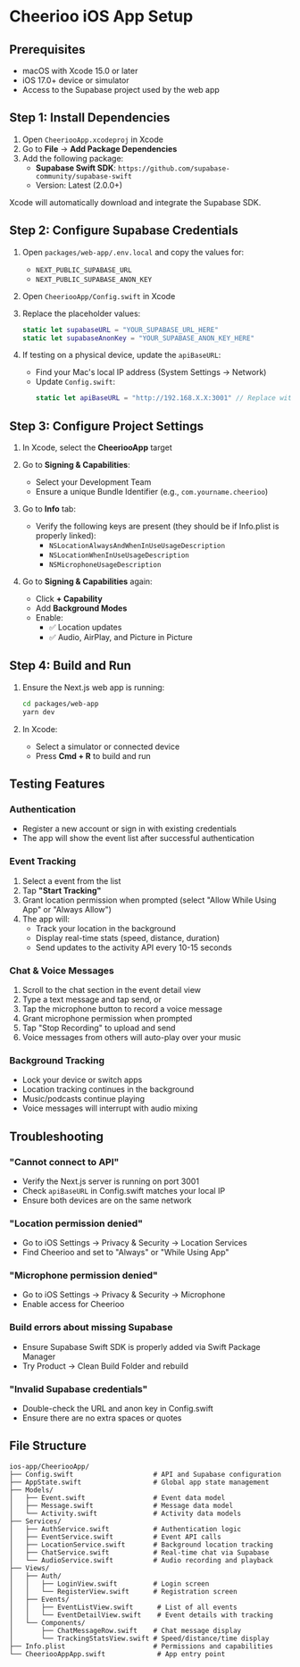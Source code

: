 # Cheerioo iOS App Setup

## Prerequisites

- macOS with Xcode 15.0 or later
- iOS 17.0+ device or simulator
- Access to the Supabase project used by the web app

## Step 1: Install Dependencies

1. Open `CheeriooApp.xcodeproj` in Xcode
2. Go to **File** → **Add Package Dependencies**
3. Add the following package:
   - **Supabase Swift SDK**: `https://github.com/supabase-community/supabase-swift`
   - Version: Latest (2.0.0+)

Xcode will automatically download and integrate the Supabase SDK.

## Step 2: Configure Supabase Credentials

1. Open `packages/web-app/.env.local` and copy the values for:
   - `NEXT_PUBLIC_SUPABASE_URL`
   - `NEXT_PUBLIC_SUPABASE_ANON_KEY`

2. Open `CheeriooApp/Config.swift` in Xcode
3. Replace the placeholder values:

   ```swift
   static let supabaseURL = "YOUR_SUPABASE_URL_HERE"
   static let supabaseAnonKey = "YOUR_SUPABASE_ANON_KEY_HERE"
   ```

4. If testing on a physical device, update the `apiBaseURL`:
   - Find your Mac's local IP address (System Settings → Network)
   - Update `Config.swift`:
     ```swift
     static let apiBaseURL = "http://192.168.X.X:3001" // Replace with your IP
     ```

## Step 3: Configure Project Settings

1. In Xcode, select the **CheeriooApp** target
2. Go to **Signing & Capabilities**:
   - Select your Development Team
   - Ensure a unique Bundle Identifier (e.g., `com.yourname.cheerioo`)
3. Go to **Info** tab:
   - Verify the following keys are present (they should be if Info.plist is properly linked):
     - `NSLocationAlwaysAndWhenInUseUsageDescription`
     - `NSLocationWhenInUseUsageDescription`
     - `NSMicrophoneUsageDescription`

4. Go to **Signing & Capabilities** again:
   - Click **+ Capability**
   - Add **Background Modes**
   - Enable:
     - ✅ Location updates
     - ✅ Audio, AirPlay, and Picture in Picture

## Step 4: Build and Run

1. Ensure the Next.js web app is running:

   ```bash
   cd packages/web-app
   yarn dev
   ```

2. In Xcode:
   - Select a simulator or connected device
   - Press **Cmd + R** to build and run

## Testing Features

### Authentication

- Register a new account or sign in with existing credentials
- The app will show the event list after successful authentication

### Event Tracking

1. Select a event from the list
2. Tap **"Start Tracking"**
3. Grant location permission when prompted (select "Allow While Using App" or "Always Allow")
4. The app will:
   - Track your location in the background
   - Display real-time stats (speed, distance, duration)
   - Send updates to the activity API every 10-15 seconds

### Chat & Voice Messages

1. Scroll to the chat section in the event detail view
2. Type a text message and tap send, or
3. Tap the microphone button to record a voice message
4. Grant microphone permission when prompted
5. Tap "Stop Recording" to upload and send
6. Voice messages from others will auto-play over your music

### Background Tracking

- Lock your device or switch apps
- Location tracking continues in the background
- Music/podcasts continue playing
- Voice messages will interrupt with audio mixing

## Troubleshooting

### "Cannot connect to API"

- Verify the Next.js server is running on port 3001
- Check `apiBaseURL` in Config.swift matches your local IP
- Ensure both devices are on the same network

### "Location permission denied"

- Go to iOS Settings → Privacy & Security → Location Services
- Find Cheerioo and set to "Always" or "While Using App"

### "Microphone permission denied"

- Go to iOS Settings → Privacy & Security → Microphone
- Enable access for Cheerioo

### Build errors about missing Supabase

- Ensure Supabase Swift SDK is properly added via Swift Package Manager
- Try Product → Clean Build Folder and rebuild

### "Invalid Supabase credentials"

- Double-check the URL and anon key in Config.swift
- Ensure there are no extra spaces or quotes

## File Structure

```
ios-app/CheeriooApp/
├── Config.swift                    # API and Supabase configuration
├── AppState.swift                  # Global app state management
├── Models/
│   ├── Event.swift                 # Event data model
│   ├── Message.swift               # Message data model
│   └── Activity.swift              # Activity data models
├── Services/
│   ├── AuthService.swift           # Authentication logic
│   ├── EventService.swift          # Event API calls
│   ├── LocationService.swift       # Background location tracking
│   ├── ChatService.swift           # Real-time chat via Supabase
│   └── AudioService.swift          # Audio recording and playback
├── Views/
│   ├── Auth/
│   │   ├── LoginView.swift         # Login screen
│   │   └── RegisterView.swift      # Registration screen
│   ├── Events/
│   │   ├── EventListView.swift      # List of all events
│   │   └── EventDetailView.swift    # Event details with tracking
│   └── Components/
│       ├── ChatMessageRow.swift    # Chat message display
│       └── TrackingStatsView.swift # Speed/distance/time display
├── Info.plist                      # Permissions and capabilities
└── CheeriooAppApp.swift             # App entry point
```
